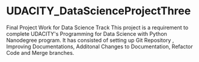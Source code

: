 # UDACITY_DataScienceProjectThree
Final Project Work for Data Science Track
This project is a requirement to complete UDACITY's Programming for Data Science with Python Nanodegree program. It has consisted of setting up Git Repository , Improving Documentations, Additonal Changes to Documentation, Refactor Code and Merge branches. 
